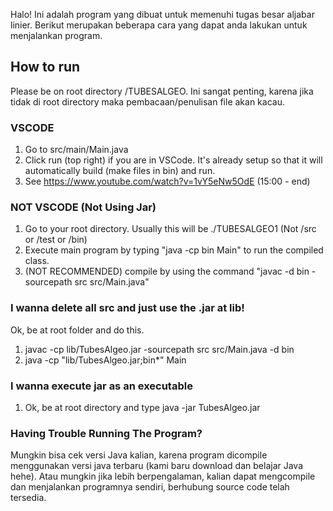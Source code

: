 Halo! Ini adalah program yang dibuat untuk memenuhi tugas besar aljabar linier.
Berikut merupakan beberapa cara yang dapat anda lakukan untuk menjalankan program.

## How to run
Please be on root directory /TUBESALGEO. Ini sangat penting, karena jika tidak di root directory
maka pembacaan/penulisan file akan kacau.

### VSCODE
1. Go to src/main/Main.java
2. Click run (top right) if you are in VSCode. It's already setup so that it will automatically build (make files in bin) and run.
3. See https://www.youtube.com/watch?v=1vY5eNw5OdE (15:00 - end)

### NOT VSCODE (Not Using Jar)
1. Go to your root directory. Usually this will be ./TUBESALGEO1 (Not /src or /test or /bin)
2. Execute main program by typing "java -cp bin Main" to run the compiled class.
3. (NOT RECOMMENDED) compile by using the command "javac -d bin -sourcepath src src/Main.java"

### I wanna delete all src and just use the .jar at lib!
Ok, be at root folder and do this.
1. javac -cp lib/TubesAlgeo.jar -sourcepath src src/Main.java -d bin
2. java -cp "lib/TubesAlgeo.jar;bin*" Main

### I wanna execute jar as an executable
1. Ok, be at root directory and type java -jar TubesAlgeo.jar

### Having Trouble Running The Program?
Mungkin bisa cek versi Java kalian, karena program dicompile menggunakan versi java terbaru (kami baru download dan belajar Java hehe). Atau mungkin jika lebih berpengalaman, kalian dapat mengcompile dan menjalankan programnya sendiri, berhubung source code telah tersedia.